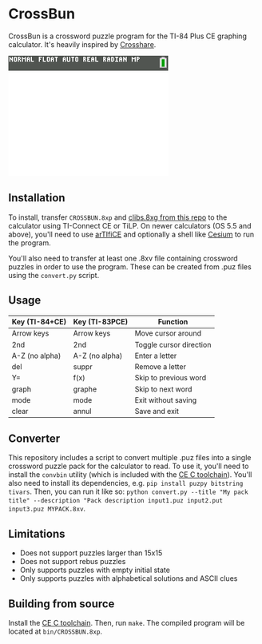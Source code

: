 # CrossBun

CrossBun is a crossword puzzle program for the TI-84 Plus CE graphing calculator. It's heavily inspired by [Crosshare](https://crosshare.org/).

![An animated screenshot showing CrossBun in action.](screenshot.png)

## Installation
To install, transfer `CROSSBUN.8xp` and [clibs.8xg from this repo](https://github.com/CE-Programming/libraries/releases/latest) to the calculator using TI-Connect CE or TiLP.
On newer calculators (OS 5.5 and above), you'll need to use [arTIfiCE](https://yvantt.github.io/arTIfiCE/) and optionally a shell like [Cesium](https://github.com/mateoconlechuga/cesium/releases) to run the program.

You'll also need to transfer at least one .8xv file containing crossword puzzles in order to use the program. These can be created from .puz files using the `convert.py` script.

## Usage
| Key (TI-84+CE) | Key (TI-83PCE) | Function                |
|----------------|----------------|-------------------------|
| Arrow keys     | Arrow keys     | Move cursor around      |
| 2nd            | 2nd            | Toggle cursor direction |
| A-Z (no alpha) | A-Z (no alpha) | Enter a letter          |
| del            | suppr          | Remove a letter         |
| Y=             | f(x)           | Skip to previous word   |
| graph          | graphe         | Skip to next word       |
| mode           | mode           | Exit without saving     |
| clear          | annul          | Save and exit           |

## Converter
This repository includes a script to convert multiple .puz files into a single crossword puzzle pack for the calculator to read.
To use it, you'll need to install the `convbin` utility (which is included with the [CE C toolchain](https://ce-programming.github.io/toolchain/index.html)).
You'll also need to install its dependencies, e.g. `pip install puzpy bitstring tivars`.
Then, you can run it like so: `python convert.py --title "My pack title" --description "Pack description input1.puz input2.put input3.puz MYPACK.8xv`.

## Limitations
- Does not support puzzles larger than 15x15
- Does not support rebus puzzles
- Only supports puzzles with empty initial state
- Only supports puzzles with alphabetical solutions and ASCII clues

## Building from source
Install the [CE C toolchain](https://ce-programming.github.io/toolchain/index.html).
Then, run `make`.
The compiled program will be located at `bin/CROSSBUN.8xp`.